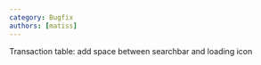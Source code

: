 ```yaml
---
category: Bugfix
authors: [matiss]
---
```


Transaction table: add space between searchbar and loading icon

